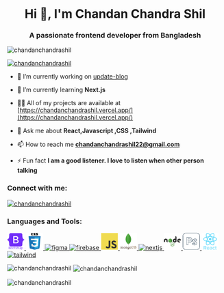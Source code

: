 <h1 align="center">Hi 👋, I'm Chandan Chandra Shil</h1>
<h3 align="center">A passionate frontend developer from Bangladesh</h3>

<p align="left"> <img src="https://komarev.com/ghpvc/?username=chandanchandrashil&label=Profile%20views&color=0e75b6&style=flat" alt="chandanchandrashil" /> </p>

<p align="left"> <a href="https://github.com/ryo-ma/github-profile-trophy"><img src="https://github-profile-trophy.vercel.app/?username=chandanchandrashil" alt="chandanchandrashil" /></a> </p>

- 🔭 I’m currently working on [update-blog](https://update-blog-eight.vercel.app/)

- 🌱 I’m currently learning **Next.js**

- 👨‍💻 All of my projects are available at [https://chandanchandrashil.vercel.app/](https://chandanchandrashil.vercel.app/)

- 💬 Ask me about **React,Javascript ,CSS ,Tailwind**

- 📫 How to reach me **chandanchandrashil22@gmail.com**

- ⚡ Fun fact **I am a good listener. I love to listen when other person talking**

<h3 align="left">Connect with me:</h3>
<p align="left">
<a href="https://linkedin.com/in/chandanchandrashil" target="blank"><img align="center" src="https://raw.githubusercontent.com/rahuldkjain/github-profile-readme-generator/master/src/images/icons/Social/linked-in-alt.svg" alt="chandanchandrashil" height="30" width="40" /></a>
</p>

<h3 align="left">Languages and Tools:</h3>
<p align="left"> <a href="https://getbootstrap.com" target="_blank" rel="noreferrer"> <img src="https://raw.githubusercontent.com/devicons/devicon/master/icons/bootstrap/bootstrap-plain-wordmark.svg" alt="bootstrap" width="40" height="40"/> </a> <a href="https://www.w3schools.com/css/" target="_blank" rel="noreferrer"> <img src="https://raw.githubusercontent.com/devicons/devicon/master/icons/css3/css3-original-wordmark.svg" alt="css3" width="40" height="40"/> </a> <a href="https://www.figma.com/" target="_blank" rel="noreferrer"> <img src="https://www.vectorlogo.zone/logos/figma/figma-icon.svg" alt="figma" width="40" height="40"/> </a> <a href="https://firebase.google.com/" target="_blank" rel="noreferrer"> <img src="https://www.vectorlogo.zone/logos/firebase/firebase-icon.svg" alt="firebase" width="40" height="40"/> </a> <a href="https://developer.mozilla.org/en-US/docs/Web/JavaScript" target="_blank" rel="noreferrer"> <img src="https://raw.githubusercontent.com/devicons/devicon/master/icons/javascript/javascript-original.svg" alt="javascript" width="40" height="40"/> </a> <a href="https://www.mongodb.com/" target="_blank" rel="noreferrer"> <img src="https://raw.githubusercontent.com/devicons/devicon/master/icons/mongodb/mongodb-original-wordmark.svg" alt="mongodb" width="40" height="40"/> </a> <a href="https://nextjs.org/" target="_blank" rel="noreferrer"> <img src="https://cdn.worldvectorlogo.com/logos/nextjs-2.svg" alt="nextjs" width="40" height="40"/> </a> <a href="https://nodejs.org" target="_blank" rel="noreferrer"> <img src="https://raw.githubusercontent.com/devicons/devicon/master/icons/nodejs/nodejs-original-wordmark.svg" alt="nodejs" width="40" height="40"/> </a> <a href="https://www.photoshop.com/en" target="_blank" rel="noreferrer"> <img src="https://raw.githubusercontent.com/devicons/devicon/master/icons/photoshop/photoshop-line.svg" alt="photoshop" width="40" height="40"/> </a> <a href="https://reactjs.org/" target="_blank" rel="noreferrer"> <img src="https://raw.githubusercontent.com/devicons/devicon/master/icons/react/react-original-wordmark.svg" alt="react" width="40" height="40"/> </a> <a href="https://tailwindcss.com/" target="_blank" rel="noreferrer"> <img src="https://www.vectorlogo.zone/logos/tailwindcss/tailwindcss-icon.svg" alt="tailwind" width="40" height="40"/> </a> </p>

<p><img align="left" src="https://github-readme-stats.vercel.app/api/top-langs?username=chandanchandrashil&show_icons=true&locale=en&layout=compact" alt="chandanchandrashil" /></p>

<p>&nbsp;<img align="center" src="https://github-readme-stats.vercel.app/api?username=chandanchandrashil&show_icons=true&locale=en" alt="chandanchandrashil" /></p>

<p><img align="center" src="https://github-readme-streak-stats.herokuapp.com/?user=chandanchandrashil&" alt="chandanchandrashil" /></p>
